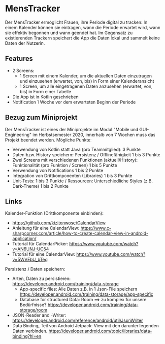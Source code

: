 # MensTracker
Der MensTracker ermöglicht Frauen, ihre Periode digital zu tracken: In einem Kalender können sie eintragen, wann die Periode erwartet wird, wann sie effektiv begonnen und wann geendet hat. Im Gegensatz zu existierenden Trackern speichert die App die Daten lokal und sammelt keine Daten der Nutzerin.

## Features
* 2 Screens:
  * 1 Screen mit einem Kalender, um die aktuellen Daten einzutragen und einzusehen (erwartet, von, bis) in Form einer Kalenderansicht
  * 1 Screen, um alle eingetragenen Daten anzusehen (erwartet, von, bis) in Form einer Tabelle
* Die App ist in Kotlin geschrieben
* Notification 1 Woche vor dem erwarteten Beginn der Periode

## Bezug zum Miniprojekt
Der MensTracker ist eines der Miniprojekte im Modul "Mobile und GUI-Engineering" im Herbstsemester 2020, innerhalb von 7 Wochen muss das Projekt beendet werden.
Mögliche Punkte:

* Verwendung von Kotlin statt Java (pro Teammitglied): 3 Punkte
* Daten bzw. History speichern: Persistenz / Offlinefähigkeit 1 bis 3 Punkte
* Zwei Screens mit verschiedenen Funktionen (aktuell/History): Funktionalität (pro Funktion / Screen) 1 bis 5 Punkte
* Verwendung von Notifications 1 bis 2 Punkte
* Integration von Drittkomponenten (Libraries) 1 bis 3 Punkte
* Unit-Tests: 1 bis 3 Punkte / Ressourcen: Unterschiedliche Styles (z.B. Dark-Theme) 1 bis 2 Punkte

## Links

Kalender-Funktion (Drittkomponente einbinden):

* https://github.com/kizitonwose/CalendarView
* Anleitung für eine CalendarView: https://www.c-sharpcorner.com/article/how-to-create-calendar-view-in-android-application/
* Tutorial für CalendarPicker: https://www.youtube.com/watch?v=AN6UNJ-UC54
* Tutorial für eine CalendarView: https://www.youtube.com/watch?v=5WVEbU_bTeg

Persistenz / Daten speichern:

* Arten, Daten zu persistieren: 
  https://developer.android.com/training/data-storage
  * App-specific files: Alle Daten z.B. in 1 Json-File speichern
    https://developer.android.com/training/data-storage/app-specific
  * Database for structured Data: Room ==> zu komplex für unsere Bedürfnisse?
    https://developer.android.com/training/data-storage/room
* JSON-Reader and -Writer: 
  https://developer.android.com/reference/android/util/JsonWriter
* Data Binding, Teil von Android Jetpack: View mit den darunterliegenden Daten verbinden. 
  https://developer.android.com/topic/libraries/data-binding?hl=en

